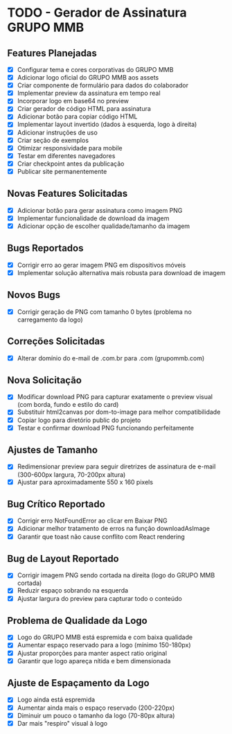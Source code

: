 # TODO - Gerador de Assinatura GRUPO MMB

## Features Planejadas

- [x] Configurar tema e cores corporativas do GRUPO MMB
- [x] Adicionar logo oficial do GRUPO MMB aos assets
- [x] Criar componente de formulário para dados do colaborador
- [x] Implementar preview da assinatura em tempo real
- [x] Incorporar logo em base64 no preview
- [x] Criar gerador de código HTML para assinatura
- [x] Adicionar botão para copiar código HTML
- [x] Implementar layout invertido (dados à esquerda, logo à direita)
- [x] Adicionar instruções de uso
- [x] Criar seção de exemplos
- [x] Otimizar responsividade para mobile
- [x] Testar em diferentes navegadores
- [x] Criar checkpoint antes da publicação
- [x] Publicar site permanentemente

## Novas Features Solicitadas

- [x] Adicionar botão para gerar assinatura como imagem PNG
- [x] Implementar funcionalidade de download da imagem
- [x] Adicionar opção de escolher qualidade/tamanho da imagem

## Bugs Reportados

- [x] Corrigir erro ao gerar imagem PNG em dispositivos móveis
- [x] Implementar solução alternativa mais robusta para download de imagem

## Novos Bugs

- [x] Corrigir geração de PNG com tamanho 0 bytes (problema no carregamento da logo)

## Correções Solicitadas

- [x] Alterar domínio do e-mail de .com.br para .com (grupommb.com)

## Nova Solicitação

- [x] Modificar download PNG para capturar exatamente o preview visual (com borda, fundo e estilo do card)
- [x] Substituir html2canvas por dom-to-image para melhor compatibilidade
- [x] Copiar logo para diretório public do projeto
- [x] Testar e confirmar download PNG funcionando perfeitamente

## Ajustes de Tamanho

- [x] Redimensionar preview para seguir diretrizes de assinatura de e-mail (300-600px largura, 70-200px altura)
- [x] Ajustar para aproximadamente 550 x 160 pixels

## Bug Crítico Reportado

- [x] Corrigir erro NotFoundError ao clicar em Baixar PNG
- [x] Adicionar melhor tratamento de erros na função downloadAsImage
- [x] Garantir que toast não cause conflito com React rendering

## Bug de Layout Reportado

- [x] Corrigir imagem PNG sendo cortada na direita (logo do GRUPO MMB cortada)
- [x] Reduzir espaço sobrando na esquerda
- [x] Ajustar largura do preview para capturar todo o conteúdo

## Problema de Qualidade da Logo

- [x] Logo do GRUPO MMB está espremida e com baixa qualidade
- [x] Aumentar espaço reservado para a logo (mínimo 150-180px)
- [x] Ajustar proporções para manter aspect ratio original
- [x] Garantir que logo apareça nítida e bem dimensionada

## Ajuste de Espaçamento da Logo

- [x] Logo ainda está espremida
- [x] Aumentar ainda mais o espaço reservado (200-220px)
- [x] Diminuir um pouco o tamanho da logo (70-80px altura)
- [x] Dar mais "respiro" visual à logo

